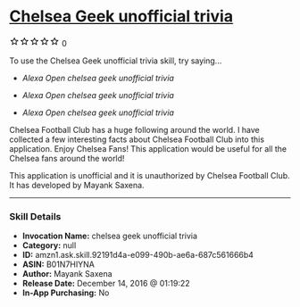 # [Chelsea Geek unofficial trivia](http://alexa.amazon.com/#skills/amzn1.ask.skill.92191d4a-e099-490b-ae6a-687c561666b4)
![0 stars](../../images/ic_star_border_black_18dp_1x.png)![0 stars](../../images/ic_star_border_black_18dp_1x.png)![0 stars](../../images/ic_star_border_black_18dp_1x.png)![0 stars](../../images/ic_star_border_black_18dp_1x.png)![0 stars](../../images/ic_star_border_black_18dp_1x.png) 0

To use the Chelsea Geek unofficial trivia skill, try saying...

* *Alexa Open chelsea geek unofficial trivia*

* *Alexa Open chelsea geek unofficial trivia*

* *Alexa Open chelsea geek unofficial trivia*

Chelsea Football Club has a huge following around the world. I have collected a few interesting facts about Chelsea Football Club into this application. Enjoy Chelsea Fans! This application would be useful for all the Chelsea fans around the world!

This application is unofficial and it is unauthorized​ by Chelsea Football Club. It has developed by Mayank Saxena.

***

### Skill Details

* **Invocation Name:** chelsea geek unofficial trivia
* **Category:** null
* **ID:** amzn1.ask.skill.92191d4a-e099-490b-ae6a-687c561666b4
* **ASIN:** B01N7HIYNA
* **Author:** Mayank Saxena
* **Release Date:** December 14, 2016 @ 01:19:22
* **In-App Purchasing:** No

